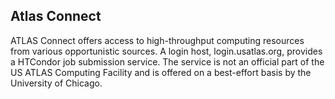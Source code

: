 ## Atlas Connect

ATLAS Connect offers access to high-throughput computing resources from various opportunistic sources.  A login host, login.usatlas.org, provides a HTCondor job submission service.  The service is not an official part of the US ATLAS Computing Facility and is offered on a best-effort basis by the University of Chicago. 
